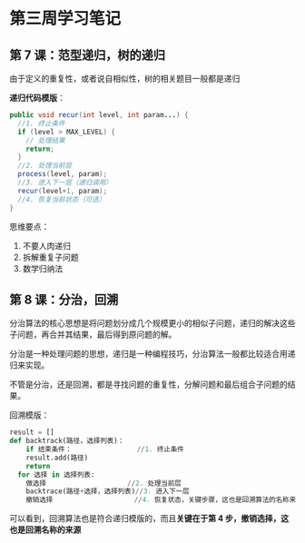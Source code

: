 # 第三周学习笔记



## 第 7 课：范型递归，树的递归

由于定义的重复性，或者说自相似性，树的相关题目一般都是递归

**递归代码模版**：

```java
public void recur(int level, int param...) {
  //1. 终止条件
  if (level > MAX_LEVEL) {
    // 处理结果
    return;
  }
  //2. 处理当前层
  process(level, param);
  //3. 进入下一层（递归调用）
  recur(level+1, param);
  //4. 恢复当前状态（可选）
}
```



思维要点：

1. 不要人肉递归
2. 拆解重复子问题
3. 数学归纳法



## 第 8 课：分治，回溯

分治算法的核心思想是将问题划分成几个规模更小的相似子问题，递归的解决这些子问题，再合并其结果，最后得到原问题的解。

分治是一种处理问题的思想，递归是一种编程技巧，分治算法一般都比较适合用递归来实现。

不管是分治，还是回溯，都是寻找问题的重复性，分解问题和最后组合子问题的结果。



回溯模版：

```python
result = []
def backtrack(路径，选择列表)：
	if 结束条件：                //1. 终止条件
  	result.add(路径)
    return
  for 选择 in 选择列表:
    做选择                    //2. 处理当前层
    backtrace(路径+选择，选择列表)//3. 进入下一层
    撤销选择                    //4. 恢复状态，关键步骤，这也是回溯算法的名称来源
```

可以看到，回溯算法也是符合递归模版的，而且**关键在于第 4 步，撤销选择，这也是回溯名称的来源**





